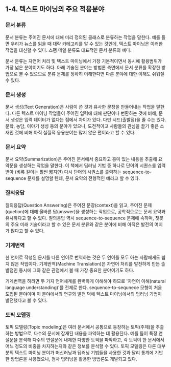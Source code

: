 ## 1-4. 텍스트 마이닝의 주요 적용분야

### 문서 분류
문서 분류는 주어진 문서에 대해 미리 정의된 클래스로 분류하는 작업을 말한다. 예를 들면 우리가 뉴스를 읽을 때 대략 카테고리를 알 수 있는 것인데, 텍스트 마이닝은 이러한 작업을 대신할 수 있다. 스팸 메일 분류도 대표적인 문서 분류의 예다.

문서 분류는 자연어 처리 및 텍스트 마이닝에서 가장 기본적이면서 동시에 활용범위가 가장 넓은 분야이기도 하다. 아래 기술된 분야는 방법론 측면에서 문서 분류를 확장한 방법으로 볼 수 있으므로 분류 문제를 정확히 이해한다면 다른 분야에 대한 이해도 쉬워질 수 있다.

### 문서 생성
문서 생성(Text Generation)은 사람이 쓴 것과 유사한 문장을 만들어내는 작업을 말한다. 다른 텍스트 마이닝 작업들이 주어진 입력에 대해 판단이나 변환하는 것에 비해, 문서 생성은 입력 데이터가 없다는 점에서 차이가 있다. 다만 시드(출발점)을 줄 수는 있다. 문학, 농담, 이야기 생성 등의 분야가 있으나, 도전적이고 사람들의 관심을 끌기 좋은 소재인 것에 비해 아직 실질적 응용분야는 많지 않은 편이라고 할 수 있다.

### 문서 요약
문서 요약(Summarization)은 주어진 문서에서 중요하고 흥미 있는 내용을 추출해 요약문을 생성하는 작업을 말한다. 이 책에서 딥러닝 기법 중 하나로 단어의 시퀀스를 입력받아 (비록 길이는 훨씬 짧지만) 다시 단어의 시퀀스를 출력하는 sequence-to-sequence 문제를 설명할 텐데, 문서 요약의 전형적인 예라고 할 수 있다.

### 질의응답
질의응답(Question Answering)은 주어진 문장(context)을 읽고, 주어진 문제(quetion)에 대해 올바른 답(answer)을 생성하는 작업으로, 공학적으로는 문서 요약과 유사하다고 할 수 있다. 질의응답 역시 sequence-to-sequence 문제에 속하며, 챗봇의 주요 미래 기술이라고 할 수 있은 문서 분류와 같은 분야에 비해 아직은 발전의 여지가 많다고 할 수 있다.

### 기계번역
한 언어로 작성된 문서를 다른 언어로 번역하는 것은 두 언어를 모두 아는 사람에게도 쉽지 않은 작업이다. 기계번역(Machine Translation)은 자연어 처리를 발전하게 만든 출발점인 동시에 그와 같은 관점에서 볼 때 가장 중요한 분야이기도 하다.

기계번역을 하려면 두 가지 언어체계를 완벽하게 이해해야 하므로 '자연어 이해(natural language understanding)'를 전제로 한다. sequence-to-sequnece 모형이 처음 도입된 분야이며 이 분야에서의 연구와 발전 덕에 텍스트 마이닝에서의 딥러닝 기법이 발전했다고 볼 수 있다.

### 토픽 모델링
토픽 모델링(Topic modeling)은 여러 문서에서 공통으로 등장하는 토픽(주제)을 추출하는 방법으로, 다수의 문서에 잠재된 내용을 파악하는 데 활용된다. 예를 들어 특정 연설문을 분석해 다수의 연설문에 내제한 다양한 토픽을 파악하고, 각 토픽이 한 문서에서 어느 정도의 비중을 차지하는지와 같은 정보를 분석할 수 있다. 토픽 모델링은 다른 대부분의 텍스트 마이닝 분야가 머신러닝과 딥러닝 기법들을 사용한 것과 달리 통계에 기반한 방법론을 사용했으나, 점차 딥러닝을 활용한 방법론도 개발되고 있다.